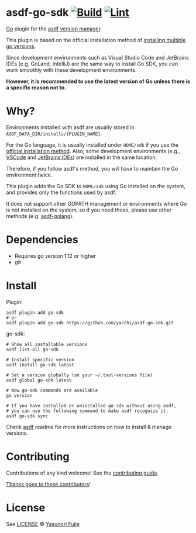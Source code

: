 # asdf-go-sdk [![Build](https://github.com/yacchi/asdf-go-sdk/actions/workflows/build.yml/badge.svg)](https://github.com/yacchi/asdf-go-sdk/actions/workflows/build.yml) [![Lint](https://github.com/yacchi/asdf-go-sdk/actions/workflows/lint.yml/badge.svg)](https://github.com/yacchi/asdf-go-sdk/actions/workflows/lint.yml)

[Go](https://golang.org/) plugin for the [asdf version manager](https://asdf-vm.com).

This plugin is based on the official installation method
of [installing multiple go versions][official installation method].

Since development environments such as Visual Studio Code and JetBrains IDEs (e.g. GoLand, IntelliJ) are the same way to
install Go SDK, you can work smoothly with these development environments.

**However, it is recommended to use the latest version of Go unless there is a specific reason not to.**

# Why?

Environments installed with asdf are usually stored in `ASDF_DATA_DIR/installs/{PLUGIN_NAME}`.

For the Go language, it is usually installed under `HOME/sdk` if you use the [official installation method]. Also, some
development environments (e.g., [VSCode][VSCode Manage Go Version] and [JetBrains IDEs][JetBrains Manage Go Versions])
are installed in the same location.

Therefore, if you follow asdf's method, you will have to maintain the Go environment twice.

This plugin adds the Go SDK to `HOME/sdk` using Go installed on the system, and provides only the functions used by
asdf.

It does not support other GOPATH management or environments where Go is not installed on the system, so if you need
those, please use other methods (e.g. [asdf-golang]).

# Dependencies

- Requires go version 1.12 or higher
- git

# Install

Plugin:

```shell
asdf plugin add go-sdk
# or
asdf plugin add go-sdk https://github.com/yacchi/asdf-go-sdk.git
```

go-sdk:

```shell
# Show all installable versions
asdf list-all go-sdk

# Install specific version
asdf install go-sdk latest

# Set a version globally (on your ~/.tool-versions file)
asdf global go-sdk latest

# Now go-sdk commands are available
go version

# If you have installed or uninstalled go sdk without using asdf,
# you can use the following command to make asdf recognize it.
asdf go-sdk sync
```

Check [asdf](https://github.com/asdf-vm/asdf) readme for more instructions on how to install & manage versions.

# Contributing

Contributions of any kind welcome! See the [contributing guide](contributing.md).

[Thanks goes to these contributors](https://github.com/yacchi/asdf-go-sdk/graphs/contributors)!

# License

See [LICENSE](LICENSE) © [Yasunori Fujie](https://github.com/yacchi/)

[official installation method]:https://golang.org/doc/manage-install#installing-multiple

[asdf-golang]:https://github.com/kennyp/asdf-golang

[VSCode Manage Go Version]: https://github.com/golang/vscode-go/blob/master/docs/ui.md#managing-your-go-version

[JetBrains Manage Go Versions]: https://www.jetbrains.com/help/go/configuring-goroot-and-gopath.html#download-go-sdk
